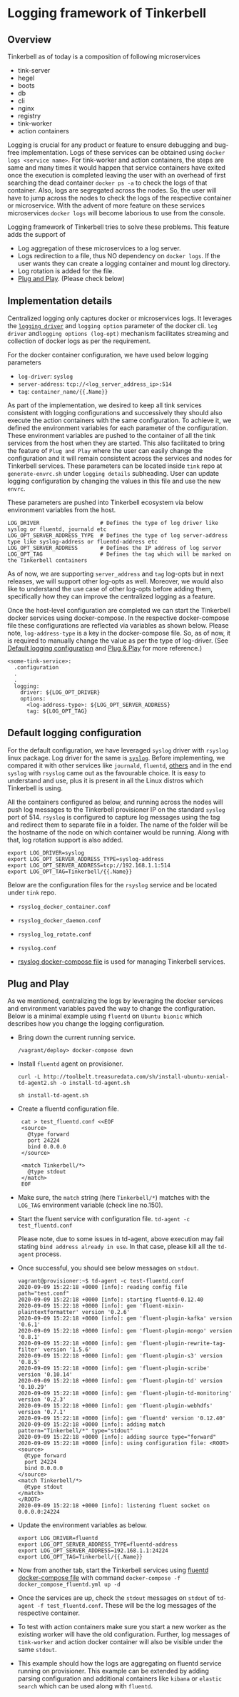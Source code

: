 # Logging framework of Tinkerbell

## Overview

Tinkerbell as of today is a composition of following microservices

- tink-server
- hegel
- boots
- db
- cli
- nginx
- registry
- tink-worker
- action containers

Logging is crucial for any product or feature to ensure debugging and bug-free implementation. Logs of these services can be obtained using `docker logs <service name>`. For tink-worker and action containers, the steps are same and many times it would happen that service containers have exited once the execution is completed leaving the user with an overhead of first searching the dead container `docker ps -a` to check the logs of that container. Also, logs are segregated across the nodes. So, the user will have to jump across the nodes to check the logs of the respective container or microservice. With the advent of more feature on these services microservices `docker logs` will become laborious to use from the console.

Logging framework of Tinkerbell tries to solve these problems. This feature adds the support of

- Log aggregation of these microservices to a log server.
- Logs redirection to a file, thus NO dependency on `docker logs`. If the user wants they can create a logging container and mount log directory.
- Log rotation is added for the file.
- [Plug and Play](#plug-and-play). (Please check below)

## Implementation details

Centralized logging only captures docker or microservices logs. It leverages the [`logging driver`](https://docs.docker.com/config/containers/logging/configure/) and `logging option` parameter of the docker cli. `log driver` and`logging options (log-opt)` mechanism facilitates streaming and collection of docker logs as per the requirement.

For the docker container configuration, we have used below logging parameters

- `log-driver`: `syslog`
- `server-address`: `tcp://<log_server_address_ip>:514`
- `tag`: `container_name/{{.Name}}`

As part of the implementation, we desired to keep all tink services consistent with logging configurations and successively they should also execute the action containers with the same configuration. To achieve it, we defined the environment variables for each parameter of the configuration. These environment variables are pushed to the container of all the tink services from the host when they are started. This also facilitated to bring the feature of `Plug and Play` where the user can easily change the configuration and it will remain consistent across the services and nodes for Tinkerbell services. These parameters can be located inside `tink` repo at `generate-envrc.sh` under `logging details` subheading. User can update logging configuration by changing the values in this file and use the new `envrc`.

These parameters are pushed into Tinkerbell ecosystem via below environment variables from the host.

```
LOG_DRIVER                   # Defines the type of log driver like syslog or fluentd, journald etc
LOG_OPT_SERVER_ADDRESS_TYPE  # Defines the type of log server-address type like syslog-address or fluentd-address etc
LOG_OPT_SERVER_ADDRESS       # Defines the IP address of log server
LOG_OPT_TAG                  # Defines the tag which will be marked on the Tinkerbell containers
```

As of now, we are supporting `server_address` and `tag` log-opts but in next releases, we will support other log-opts as well. Moreover, we would also like to understand the use case of other log-opts before adding them, specifically how they can improve the centralized logging as a feature.

Once the host-level configuration are completed we can start the Tinkerbell docker services using docker-compose. In the respective docker-compose file these configurations are reflected via variables as shown below. Please note, `log-address-type` is a key in the docker-compose file. So, as of now, it is required to manually change the value as per the type of log-driver. (See [Default logging configuration](#defualt-logging-configuration) and [Plug & Play](#plug-and-play) for more reference.)

```
<some-tink-service>:
  .configuration
  .
  .
  logging:
    driver: ${LOG_OPT_DRIVER}
    options:
      <log-address-type>: ${LOG_OPT_SERVER_ADDRESS}
      tag: ${LOG_OPT_TAG}
```

## Default logging configuration

For the default configuration, we have leveraged `syslog` driver with `rsyslog` linux package. Log driver for the same is [`syslog`](https://docs.docker.com/config/containers/logging/syslog/). Before implementing, we compared it with other services like `journald`, `fluentd`, [others](https://docs.docker.com/config/containers/logging/dual-logging/) and in the end `syslog` with `rsyslog` came out as the favourable choice. It is easy to understand and use, plus it is present in all the Linux distros which Tinkerbell is using.

All the containers configured as below, and running across the nodes will push log messages to the Tinkerbell provisioner IP on the standard `syslog` port of 514\. `rsyslog` is configured to capture log messages using the tag and redirect them to separate file in a folder. The name of the folder will be the hostname of the node on which container would be running. Along with that, log rotation support is also added.

```
export LOG_DRIVER=syslog
export LOG_OPT_SERVER_ADDRESS_TYPE=syslog-address
export LOG_OPT_SERVER_ADDRESS=tcp://192.168.1.1:514
export LOG_OPT_TAG=Tinkerbell/{{.Name}}
```

Below are the configuration files for the `rsyslog` service and be located under `tink` repo.

- `rsyslog_docker_container.conf`
- `rsyslog_docker_daemon.conf`
- `rsyslog_log_rotate.conf`
- `rsyslog.conf`

- [rsyslog docker-compose file](docker_compose_rsyslog.yml) is used for managing Tinkerbell services.

## Plug and Play

As we mentioned, centralizing the logs by leveraging the docker services and environment variables paved the way to change the configuration. Below is a minimal example using `fluentd` on `Ubuntu bionic` which describes how you change the logging configuration.

- Bring down the current running service.

  `/vagrant/deploy> docker-compose down`

- Install `fluentd` agent on provisioner.

  `curl -L http://toolbelt.treasuredata.com/sh/install-ubuntu-xenial-td-agent2.sh -o install-td-agent.sh`

  `sh install-td-agent.sh`

- Create a fluentd configuration file.

  ```
   cat > test_fluentd.conf <<EOF
   <source>
     @type forward
     port 24224
     bind 0.0.0.0
   </source>

   <match Tinkerbell/*>
     @type stdout
   </match>
   EOF
  ```

- Make sure, the `match` string (here `Tinkerbell/*`) matches with the `LOG_TAG` environment variable (check line no.150).

- Start the fluent service with configuration file. `td-agent -c test_fluentd.conf`

  Please note, due to some issues in td-agent, above execution may fail stating `bind address already in use`. In that case, please kill all the `td-agent` process.

- Once successful, you should see below messages on `stdout`.

  ```
  vagrant@provisioner:~$ td-agent -c test-fluentd.conf
  2020-09-09 15:22:18 +0000 [info]: reading config file path="test.conf"
  2020-09-09 15:22:18 +0000 [info]: starting fluentd-0.12.40
  2020-09-09 15:22:18 +0000 [info]: gem 'fluent-mixin-plaintextformatter' version '0.2.6'
  2020-09-09 15:22:18 +0000 [info]: gem 'fluent-plugin-kafka' version '0.6.1'
  2020-09-09 15:22:18 +0000 [info]: gem 'fluent-plugin-mongo' version '0.8.1'
  2020-09-09 15:22:18 +0000 [info]: gem 'fluent-plugin-rewrite-tag-filter' version '1.5.6'
  2020-09-09 15:22:18 +0000 [info]: gem 'fluent-plugin-s3' version '0.8.5'
  2020-09-09 15:22:18 +0000 [info]: gem 'fluent-plugin-scribe' version '0.10.14'
  2020-09-09 15:22:18 +0000 [info]: gem 'fluent-plugin-td' version '0.10.29'
  2020-09-09 15:22:18 +0000 [info]: gem 'fluent-plugin-td-monitoring' version '0.2.3'
  2020-09-09 15:22:18 +0000 [info]: gem 'fluent-plugin-webhdfs' version '0.7.1'
  2020-09-09 15:22:18 +0000 [info]: gem 'fluentd' version '0.12.40'
  2020-09-09 15:22:18 +0000 [info]: adding match pattern="Tinkerbell/*" type="stdout"
  2020-09-09 15:22:18 +0000 [info]: adding source type="forward"
  2020-09-09 15:22:18 +0000 [info]: using configuration file: <ROOT>
  <source>
    @type forward
    port 24224
    bind 0.0.0.0
  </source>
  <match Tinkerbell/*>
    @type stdout
  </match>
  </ROOT>
  2020-09-09 15:22:18 +0000 [info]: listening fluent socket on 0.0.0.0:24224
  ```

- Update the environment variables as below.

  ```
  export LOG_DRIVER=fluentd
  export LOG_OPT_SERVER_ADDRESS_TYPE=fluentd-address
  export LOG_OPT_SERVER_ADDRESS=192.168.1.1:24224
  export LOG_OPT_TAG=Tinkerbell/{{.Name}}
  ```

- Now from another tab, start the Tinkerbell services using [fluentd docker-compose file](docker_compose_fluentd.yml) with command `docker-compose -f docker_compose_fluentd.yml up -d`

- Once the services are up, check the `stdout` messages on `stdout` of `td-agent -f test_fluentd.conf`. These will be the log messages of the respective container.

- To test with action containers make sure you start a new worker as the existing worker will have the old configuration. Further, log messages of `tink-worker` and action docker container will also be visible under the same `stdout`.

- This example should how the logs are aggregating on fluentd service running on provisioner. This example can be extended by adding parsing configuration and additional containers like `kibana` or `elastic search` which can be used along with `fluentd`.
